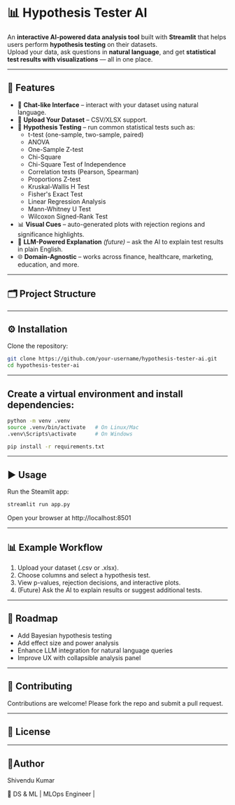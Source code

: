 # 📊 Hypothesis Tester AI

An **interactive AI-powered data analysis tool** built with **Streamlit** that helps users perform **hypothesis testing** on their datasets.  
Upload your data, ask questions in **natural language**, and get **statistical test results with visualizations** — all in one place.

---

## 🚀 Features
- 💬 **Chat-like Interface** – interact with your dataset using natural language.  
- 📂 **Upload Your Dataset** – CSV/XLSX support.  
- 🧪 **Hypothesis Testing** – run common statistical tests such as:
  - t-test (one-sample, two-sample, paired)
  - ANOVA
  - One-Sample Z-test
  - Chi-Square
  - Chi-Square Test of Independence
  - Correlation tests (Pearson, Spearman)
  - Proportions Z-test
  - Kruskal-Wallis H Test
  - Fisher's Exact Test
  - Linear Regression Analysis
  - Mann-Whitney U Test
  - Wilcoxon Signed-Rank Test
- 📊 **Visual Cues** – auto-generated plots with rejection regions and significance highlights.  
- 🧠 **LLM-Powered Explanation** *(future)* – ask the AI to explain test results in plain English.  
- 🌐 **Domain-Agnostic** – works across finance, healthcare, marketing, education, and more.

---

## 🗂️ Project Structure



---

## ⚙️ Installation
Clone the repository:
```bash
git clone https://github.com/your-username/hypothesis-tester-ai.git
cd hypothesis-tester-ai
```

---

## Create a virtual environment and install dependencies:
```bash 
python -m venv .venv
source .venv/bin/activate   # On Linux/Mac
.venv\Scripts\activate      # On Windows

pip install -r requirements.txt
```

---

## ▶️ Usage
Run the Steamlit app:
```bash
streamlit run app.py
```
Open your browser at http://localhost:8501

---

## 📊 Example Workflow

1. Upload your dataset (.csv or .xlsx).
2. Choose columns and select a hypothesis test.
3. View p-values, rejection decisions, and interactive plots.
4. (Future) Ask the AI to explain results or suggest additional tests.


---

## 🔮 Roadmap

- Add Bayesian hypothesis testing
- Add effect size and power analysis
- Enhance LLM integration for natural language queries
- Improve UX with collapsible analysis panel

---

## 🤝 Contributing
Contributions are welcome! Please fork the repo and submit a pull request.

---

## 📜 License

---


## 👤Author

Shivendu Kumar

📌 DS & ML | MLOps Engineer |